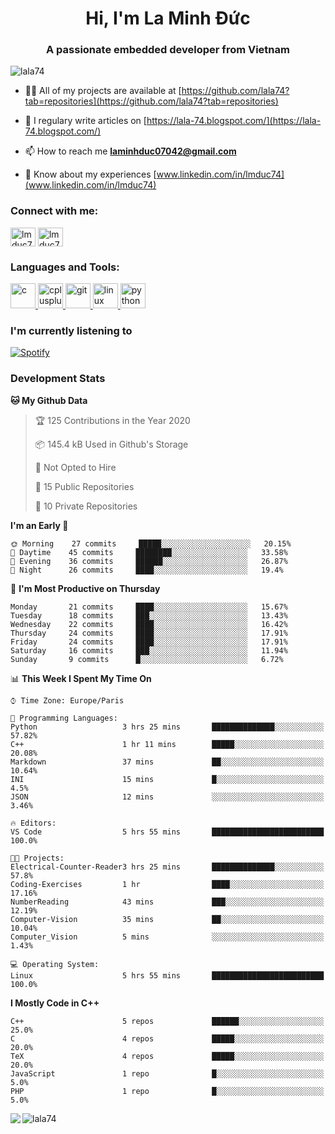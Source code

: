 <h1 align="center">Hi, I'm La Minh Đức</h1>
<h3 align="center">A passionate embedded developer from Vietnam</h3>

<p align="left"> <img src="https://komarev.com/ghpvc/?username=lala74&label=Profile%20views&color=0e75b6&style=flat"
                alt="lala74" /> </p>

- 👨‍💻 All of my projects are available at
[https://github.com/lala74?tab=repositories](https://github.com/lala74?tab=repositories)

- 📝 I regulary write articles on [https://lala-74.blogspot.com/](https://lala-74.blogspot.com/)

- 📫 How to reach me **laminhduc07042@gmail.com**

- 📄 Know about my experiences [www.linkedin.com/in/lmduc74](www.linkedin.com/in/lmduc74)

### Connect with me:
<p align="left">
        <a href="https://linkedin.com/in/lmduc74" target="blank"><img align="center"
                        src="https://cdn.jsdelivr.net/npm/simple-icons@3.0.1/icons/linkedin.svg" alt="lmduc74"
                        height="30" width="40" /></a>
        <a href="https://fb.com/lmduc74" target="blank"><img align="center"
                        src="https://cdn.jsdelivr.net/npm/simple-icons@3.0.1/icons/facebook.svg" alt="lmduc74"
                        height="30" width="40" /></a>
</p>

### Languages and Tools:
<p align="left"> <a href="https://www.cprogramming.com/" target="_blank"> <img
                        src="https://devicons.github.io/devicon/devicon.git/icons/c/c-original.svg" alt="c" width="40"
                        height="40" /> </a> <a href="https://www.w3schools.com/cpp/" target="_blank"> <img
                        src="https://devicons.github.io/devicon/devicon.git/icons/cplusplus/cplusplus-original.svg"
                        alt="cplusplus" width="40" height="40" /> </a> <a href="https://git-scm.com/" target="_blank">
                <img src="https://www.vectorlogo.zone/logos/git-scm/git-scm-icon.svg" alt="git" width="40"
                        height="40" /> </a> <a href="https://www.linux.org/" target="_blank"> <img
                        src="https://devicons.github.io/devicon/devicon.git/icons/linux/linux-original.svg" alt="linux"
                        width="40" height="40" /> </a> <a href="https://www.python.org" target="_blank"> <img
                        src="https://devicons.github.io/devicon/devicon.git/icons/python/python-original.svg"
                        alt="python" width="40" height="40" /> </a> </p>

### I'm currently listening to
[![Spotify](https://spotify-playing-git-master.lala74.vercel.app/api/spotify)](https://open.spotify.com/user/nrjaez36fdyqfexa07wju067g)


### Development Stats
<!--START_SECTION:waka-->
**🐱 My Github Data** 

> 🏆 125 Contributions in the Year 2020
 > 
> 📦 145.4 kB Used in Github's Storage 
 > 
> 🚫 Not Opted to Hire
 > 
> 📜 15 Public Repositories
 > 
> 🔑 10 Private Repositories 

**I'm an Early 🐤** 

```text
🌞 Morning    27 commits     █████░░░░░░░░░░░░░░░░░░░░   20.15% 
🌆 Daytime    45 commits     ████████░░░░░░░░░░░░░░░░░   33.58% 
🌃 Evening    36 commits     ██████░░░░░░░░░░░░░░░░░░░   26.87% 
🌙 Night      26 commits     ████░░░░░░░░░░░░░░░░░░░░░   19.4%

```
📅 **I'm Most Productive on Thursday** 

```text
Monday       21 commits     ████░░░░░░░░░░░░░░░░░░░░░   15.67% 
Tuesday      18 commits     ███░░░░░░░░░░░░░░░░░░░░░░   13.43% 
Wednesday    22 commits     ████░░░░░░░░░░░░░░░░░░░░░   16.42% 
Thursday     24 commits     ████░░░░░░░░░░░░░░░░░░░░░   17.91% 
Friday       24 commits     ████░░░░░░░░░░░░░░░░░░░░░   17.91% 
Saturday     16 commits     ███░░░░░░░░░░░░░░░░░░░░░░   11.94% 
Sunday       9 commits      █░░░░░░░░░░░░░░░░░░░░░░░░   6.72%

```


📊 **This Week I Spent My Time On** 

```text
⌚︎ Time Zone: Europe/Paris

💬 Programming Languages: 
Python                   3 hrs 25 mins       ██████████████░░░░░░░░░░░   57.82% 
C++                      1 hr 11 mins        █████░░░░░░░░░░░░░░░░░░░░   20.08% 
Markdown                 37 mins             ██░░░░░░░░░░░░░░░░░░░░░░░   10.64% 
INI                      15 mins             █░░░░░░░░░░░░░░░░░░░░░░░░   4.5% 
JSON                     12 mins             ░░░░░░░░░░░░░░░░░░░░░░░░░   3.46%

🔥 Editors: 
VS Code                  5 hrs 55 mins       █████████████████████████   100.0%

🐱‍💻 Projects: 
Electrical-Counter-Reader3 hrs 25 mins       ██████████████░░░░░░░░░░░   57.8% 
Coding-Exercises         1 hr                ████░░░░░░░░░░░░░░░░░░░░░   17.16% 
NumberReading            43 mins             ███░░░░░░░░░░░░░░░░░░░░░░   12.19% 
Computer-Vision          35 mins             ██░░░░░░░░░░░░░░░░░░░░░░░   10.04% 
Computer_Vision          5 mins              ░░░░░░░░░░░░░░░░░░░░░░░░░   1.43%

💻 Operating System: 
Linux                    5 hrs 55 mins       █████████████████████████   100.0%

```

**I Mostly Code in C++** 

```text
C++                      5 repos             ██████░░░░░░░░░░░░░░░░░░░   25.0% 
C                        4 repos             █████░░░░░░░░░░░░░░░░░░░░   20.0% 
TeX                      4 repos             █████░░░░░░░░░░░░░░░░░░░░   20.0% 
JavaScript               1 repo              █░░░░░░░░░░░░░░░░░░░░░░░░   5.0% 
PHP                      1 repo              █░░░░░░░░░░░░░░░░░░░░░░░░   5.0%

```



<!--END_SECTION:waka-->


<img align="left" src="https://github-readme-stats-chi-rust.vercel.app/api?username=lala74&show_icons=true&hide_border=true" /> 

<img align="left"
src="https://github-readme-stats.vercel.app/api/top-langs?username=lala74&show_icons=true&locale=en&layout=compact&hide_border=true" alt="lala74" />  
